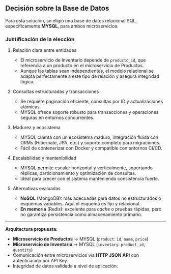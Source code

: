 ## Decisión sobre la Base de Datos

Para esta solución, se eligió una base de datos relacional SQL, específicamente **MYSQL**, para ambos microservicios.  

### Justificación de la elección

1. Relación clara entre entidades
   - El microservicio de Inventario depende de `producto_id`, que referencia a un producto en el microservicio de Productos.  
   - Aunque las tablas sean independientes, el modelo relacional se adapta perfectamente a este tipo de relación y asegura integridad lógica.

2. Consultas estructuradas y transacciones
   - Se requiere paginación eficiente, consultas por ID y actualizaciones atómicas.  
   - MYSQL ofrece soporte robusto para transacciones y operaciones seguras en entornos concurrentes.

3. Madurez y ecosistema 
   - MYSQL cuenta con un ecosistema maduro, integración fluida con ORMs (Hibernate, JPA, etc.) y soporte completo para migraciones.
   - Fácil de contenerizar con Docker y compatible con entornos CI/CD.

4. Escalabilidad y mantenibilidad
   - MYSQL permite escalar horizontal y verticalmente, soportando réplicas, particionamiento y optimización de consultas.
   - Ideal para crecer con el sistema manteniendo consistencia fuerte.

5. Alternativas evaluadas 
   - **NoSQL** (MongoDB): más adecuadas para datos no estructurados o esquemas variables. Aquí el esquema es fijo y relacional.  
   - **En memoria** (Redis): excelente para *cache* o pruebas rápidas, pero no garantiza persistencia como almacenamiento primario.

---

**Arquitectura propuesta:**

- **Microservicio de Productos** → MYSQL (`product`: `id`, `name`, `price`)
- **Microservicio de Inventario** → MYSQL (`inventary`: `product_id`, `quantity`)
- Comunicación entre microservicios vía **HTTP JSON API** con autenticación por API Key.
- Integridad de datos validada a nivel de aplicación.

